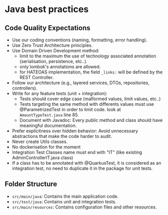# Java best practices

## Code Quality Expectations

- Use our coding conventions (naming, formatting, error handling).
- Use Zero Trust Architecture principles.
- Use Domain Driven Development method:
    - limit to the maximum the use of technology associated annotation (serialisation, persistence, etc..).
    - only lombok's annotations are allowed.
    - for HATEOAS implementation, the field `_links:` will be defined by the REST Controller.
- Follow our architecture (e.g., layered services, DTOs, repositories, controllers).
- Write for any feature tests (unit + integration):
    - Tests should cover edge case (malformed values, limit values, etc..)
    - Tests targeting the same method with differents values must use @ParametrizedTest in order to limit code. look at `AmountTypeTest.java` line 85.
    - Document with Javadoc: Every public method and class should have meaningful documentation.
- Prefer explicitness over hidden behavior: Avoid unnecessary abstractions that make the code harder to audit.
- Never create Utils classes.
- No dockerisation for the moment
- Integration Test Classes name must end with "IT" (like existing AdminControllerIT.java class)
- If a class has to be annotated with @QuarkusTest, it is considered as an integration test, no need to duplicate it in the package for unit tests.

## Folder Structure
- `src/main/java`: Contains the main application code.
- `src/test/java`: Contains unit and integration tests.
- `src/main/resources`: Contains configuration files and other resources.

